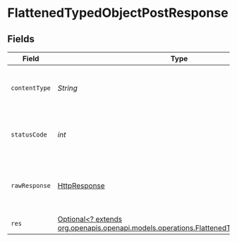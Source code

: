 # FlattenedTypedObjectPostResponse


## Fields

| Field                                                                                                                                            | Type                                                                                                                                             | Required                                                                                                                                         | Description                                                                                                                                      |
| ------------------------------------------------------------------------------------------------------------------------------------------------ | ------------------------------------------------------------------------------------------------------------------------------------------------ | ------------------------------------------------------------------------------------------------------------------------------------------------ | ------------------------------------------------------------------------------------------------------------------------------------------------ |
| `contentType`                                                                                                                                    | *String*                                                                                                                                         | :heavy_check_mark:                                                                                                                               | HTTP response content type for this operation                                                                                                    |
| `statusCode`                                                                                                                                     | *int*                                                                                                                                            | :heavy_check_mark:                                                                                                                               | HTTP response status code for this operation                                                                                                     |
| `rawResponse`                                                                                                                                    | [HttpResponse<InputStream>](https://docs.oracle.com/en/java/javase/11/docs/api/java.net.http/java/net/http/HttpResponse.html)                    | :heavy_check_mark:                                                                                                                               | Raw HTTP response; suitable for custom response parsing                                                                                          |
| `res`                                                                                                                                            | [Optional<? extends org.openapis.openapi.models.operations.FlattenedTypedObjectPostRes>](../../models/operations/FlattenedTypedObjectPostRes.md) | :heavy_minus_sign:                                                                                                                               | OK                                                                                                                                               |